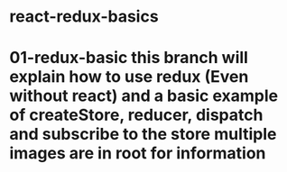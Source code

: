 # react-redux-basics
# 01-redux-basic this branch will explain how to use redux (Even without react) and a basic example of createStore, reducer, dispatch and subscribe to the store multiple images are in root for information
